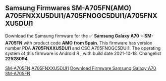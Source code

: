 <h2>Samsung Firmwares SM-A705FN(AMO) A705FNXXU5DUI1/A705FNOGC5DUI1/A705FNXXU5DUI1</h2>
Download the Samsung firmware for the ✅ <strong>Samsung Galaxy A70 </strong> ⭐ <strong>SM-A705FN</strong> with product code <strong>AMO</strong> <strong> from Spain</strong>. This firmware has version number PDA <strong>A705FNXXU5DUI1</strong> and CSC A705FNOGC5DUI1. The operating system of this firmware is Android R , with build date 2021-10-18. Changelist <strong>22528094</strong>.


[SM-A705FN](https://samfirm.shop/samsung/model/SM-A705FN)
[A705FNXXU5DUI1](https://samfirm.shop/samsung/pda/A705FNXXU5DUI1)
[Download Firmware Samsung Galaxy A70 SM-A705FN](https://samfirm.shop/samsung/firmware/466977)
